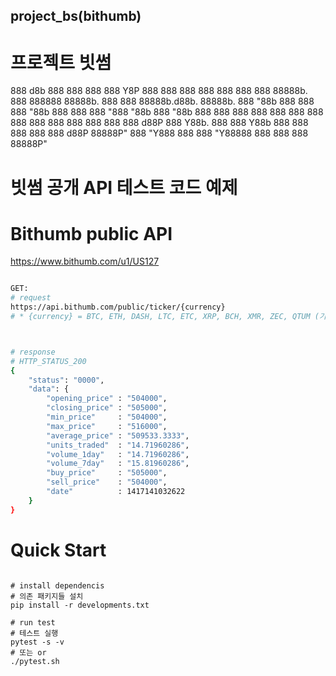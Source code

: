 ## project_bs(bithumb)
# 프로젝트 빗썸


888      d8b 888    888                             888
888      Y8P 888    888                             888
888          888    888                             888
88888b.  888 888888 88888b.  888  888 88888b.d88b.  88888b.
888 "88b 888 888    888 "88b 888  888 888 "888 "88b 888 "88b
888  888 888 888    888  888 888  888 888  888  888 888  888
888 d88P 888 Y88b.  888  888 Y88b 888 888  888  888 888 d88P
88888P"  888  "Y888 888  888  "Y88888 888  888  888 88888P"
 

# 빗썸 공개 API 테스트 코드 예제
# Bithumb public API 
https://www.bithumb.com/u1/US127

```sh

GET:
# request
https://api.bithumb.com/public/ticker/{currency}
# * {currency} = BTC, ETH, DASH, LTC, ETC, XRP, BCH, XMR, ZEC, QTUM (기본값: BTC), ALL(전체)



# response
# HTTP_STATUS_200
{
    "status": "0000",
    "data": {
        "opening_price" : "504000",
        "closing_price" : "505000",
        "min_price"     : "504000",
        "max_price"     : "516000",
        "average_price" : "509533.3333",
        "units_traded"  : "14.71960286",
        "volume_1day"   : "14.71960286",
        "volume_7day"   : "15.81960286",
        "buy_price"     : "505000",
        "sell_price"    : "504000",
        "date"          : 1417141032622
    }
}

```


# Quick Start
```

# install dependencis
# 의존 패키지들 설치 
pip install -r developments.txt

# run test
# 테스트 실행
pytest -s -v 
# 또는 or 
./pytest.sh

```
